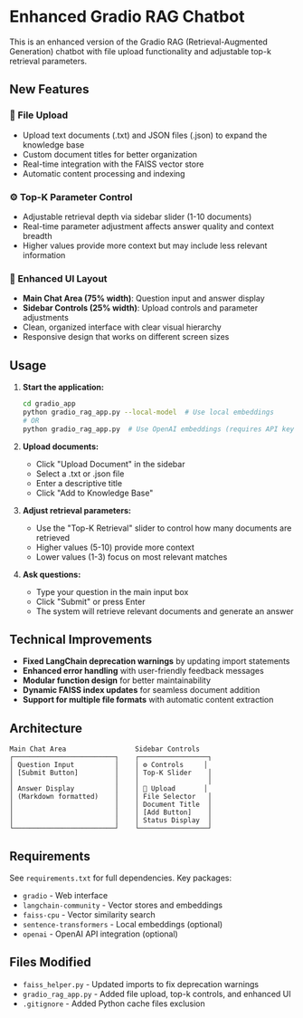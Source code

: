 # Enhanced Gradio RAG Chatbot

This is an enhanced version of the Gradio RAG (Retrieval-Augmented Generation) chatbot with file upload functionality and adjustable top-k retrieval parameters.

## New Features

### 📁 File Upload
- Upload text documents (.txt) and JSON files (.json) to expand the knowledge base
- Custom document titles for better organization
- Real-time integration with the FAISS vector store
- Automatic content processing and indexing

### ⚙️ Top-K Parameter Control
- Adjustable retrieval depth via sidebar slider (1-10 documents)
- Real-time parameter adjustment affects answer quality and context breadth
- Higher values provide more context but may include less relevant information

### 🎨 Enhanced UI Layout
- **Main Chat Area (75% width)**: Question input and answer display
- **Sidebar Controls (25% width)**: Upload controls and parameter adjustments
- Clean, organized interface with clear visual hierarchy
- Responsive design that works on different screen sizes

## Usage

1. **Start the application:**
   ```bash
   cd gradio_app
   python gradio_rag_app.py --local-model  # Use local embeddings
   # OR
   python gradio_rag_app.py  # Use OpenAI embeddings (requires API key)
   ```

2. **Upload documents:**
   - Click "Upload Document" in the sidebar
   - Select a .txt or .json file
   - Enter a descriptive title
   - Click "Add to Knowledge Base"

3. **Adjust retrieval parameters:**
   - Use the "Top-K Retrieval" slider to control how many documents are retrieved
   - Higher values (5-10) provide more context
   - Lower values (1-3) focus on most relevant matches

4. **Ask questions:**
   - Type your question in the main input box
   - Click "Submit" or press Enter
   - The system will retrieve relevant documents and generate an answer

## Technical Improvements

- **Fixed LangChain deprecation warnings** by updating import statements
- **Enhanced error handling** with user-friendly feedback messages
- **Modular function design** for better maintainability
- **Dynamic FAISS index updates** for seamless document addition
- **Support for multiple file formats** with automatic content extraction

## Architecture

```
Main Chat Area                 Sidebar Controls
┌─────────────────────────┐    ┌─────────────────┐
│ Question Input          │    │ ⚙️ Controls     │
│ [Submit Button]         │    │ Top-K Slider    │
│                         │    │                 │
│ Answer Display          │    │ 📁 Upload       │
│ (Markdown formatted)    │    │ File Selector   │
│                         │    │ Document Title  │
│                         │    │ [Add Button]    │
│                         │    │ Status Display  │
└─────────────────────────┘    └─────────────────┘
```

## Requirements

See `requirements.txt` for full dependencies. Key packages:
- `gradio` - Web interface
- `langchain-community` - Vector stores and embeddings
- `faiss-cpu` - Vector similarity search
- `sentence-transformers` - Local embeddings (optional)
- `openai` - OpenAI API integration (optional)

## Files Modified

- `faiss_helper.py` - Updated imports to fix deprecation warnings
- `gradio_rag_app.py` - Added file upload, top-k controls, and enhanced UI
- `.gitignore` - Added Python cache files exclusion